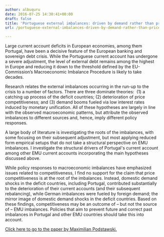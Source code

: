 ```yaml
---
author: albuquru
date: 2016-07-25 14:30:41+00:00
draft: false
title: 'Portuguese external imbalances: driven by demand rather than price competitiveness'
url: /portuguese-external-imbalances-driven-by-demand-rather-than-price-competitiveness/

---
```


Large current account deficits in European economies, among them Portugal, have been a decisive feature of the European banking and sovereign debt crisis. While the Portuguese current account has undergone a severe adjustment, the level of external debt remains among the highest in Europe and reducing it down to the threshold defined by the EU-Commission’s Macroeconomic Imbalance Procedure is likely to take decades.

Research relates the external imbalances occurring in the run-up to the crisis to a number of factors. There are three dominate theories:  (1) a catching up process of the deficit countries; (2) deterioration of price competitiveness; and (3) demand booms fueled via low interest rates induced by monetary unification. All of these hypotheses are largely in line with the observed macroeconomic patterns, but attribute the observed imbalances to different sources and, hence, imply different policy responses.

A large body of literature is investigating the roots of the imbalances, with some focusing on their subsequent adjustment, but most applying reduced form empirical setups that do not take a structural perspective on EMU imbalances. I investigate the structural drivers of Portugal's current account among other EMU current accounts incorporating the main hypotheses discussed above.

While policy responses to macroeconomic imbalances have emphasized issues related to competitiveness, I find no support for the claim that price competitiveness is at the root of the imbalances. Instead, domestic demand shocks in the deficit countries, including Portugal, contributed substantially to the deterioration of their current accounts (and their subsequent rebalancing), while German imbalances were fueled by foreign demand; the mirror image of domestic demand shocks in the deficit countries. Based on these findings, competitiveness may be an outcome of – but not the source of – EMU imbalances. Policies that aim to prevent future and correct past imbalances in Portugal and other EMU countries should take this into account.­­

[Click here to go to the paper by Maximilian Podstawski.](http://papers.ssrn.com/sol3/papers.cfm?abstract_id=2778147)
